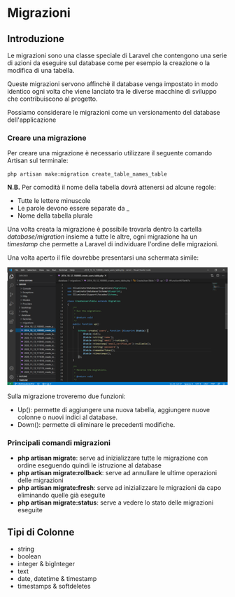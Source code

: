 # Migrazioni

## Introduzione

Le migrazioni sono una classe speciale di Laravel che contengono una serie di azioni da eseguire sul database come per esempio la creazione o la modifica di una tabella.

Queste migrazioni servono affinchè il database venga impostato in modo identico ogni volta che viene lanciato tra le diverse macchine di sviluppo che contribuiscono al progetto.

Possiamo considerare le migrazioni come un versionamento del database dell'applicazione

### Creare una migrazione

Per creare una migrazione è necessario utilizzare il seguente comando Artisan sul terminale:

```
php artisan make:migration create_table_names_table
```

**N.B.** Per comodità il nome della tabella dovrà attenersi ad alcune regole: 
* Tutte le lettere minuscole
* Le parole devono essere separate da _
* Nome della tabella plurale

Una volta creata la migrazione è possibile trovarla dentro la cartella *database/migration* insieme a tutte le altre, ogni migrazione ha un *timestamp* che permette a Laravel di individuare l'ordine delle migrazioni.

Una volta aperto il file dovrebbe presentarsi una schermata simile:

![Migration](../immagini/migration.png)

Sulla migrazione troveremo due funzioni:
* Up(): permette di aggiungere una nuova tabella, aggiungere nuove colonne o nuovi indici al database.
* Down(): permette di eliminare le precedenti modifiche.

### Principali comandi migrazioni

* **php artisan migrate**: serve ad inizializzare tutte le migrazione con ordine eseguendo quindi le istruzione al database
* **php artisan migrate:rollback**:  serve ad annullare le ultime operazioni delle migrazioni
* **php artisan migrate:fresh**: serve ad inizializzare le migrazioni da capo eliminando quelle già eseguite
* **php artisan migrate:status**: serve a vedere lo stato delle migrazioni eseguite

## Tipi di Colonne

* string
* boolean
* integer & bigInteger
* text
* date, datetime & timestamp
* timestamps & softdeletes
